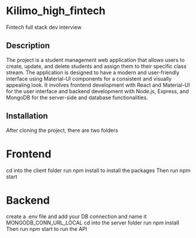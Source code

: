 # Kilimo_high_fintech
Fintech full stack dev interview 

## Description

The project is a student management web application that allows users to create, update, and delete students and assign them to their specific class stream. The application is designed to have a modern and user-friendly interface using Material-UI components for a consistent and visually appealing look.
It involves frontend development with React and Material-UI for the user interface and backend development with Node.js, Express, and MongoDB for the server-side and database functionalities. 

## Installation

After cloning the project, there are two folders
# Frontend
cd into the client folder
run npm install to install the packages
Then run npm start

# Backend
create a .env file and add your DB connection and name it MONGODB_CONN_URL_LOCAL
cd into the server folder
run npm install
Then run npm start to run the API



